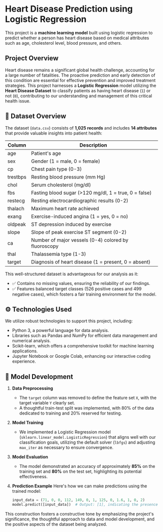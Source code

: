 # Heart Disease Prediction using Logistic Regression

This project is a **machine learning model** built using logistic regression to predict whether a person has heart disease based on medical attributes such as age, cholesterol level, blood pressure, and others.

## Project Overview
Heart disease remains a significant global health challenge, accounting for a large number of fatalities. The proactive prediction and early detection of this condition are essential for effective prevention and improved treatment strategies. This project harnesses a **Logistic Regression** model utilizing the **Heart Disease Dataset** to classify patients as having heart disease (`1`) or not (`0`), contributing to our understanding and management of this critical health issue.

## 📂 Dataset Overview
The dataset (`data.csv`) consists of **1,025 records** and includes **14 attributes** that provide valuable insights into patient health:

| Column      | Description |
|-------------|-------------|
| age         | Patient's age |
| sex         | Gender (1 = male, 0 = female) |
| cp          | Chest pain type (0-3) |
| trestbps    | Resting blood pressure (mm Hg) |
| chol        | Serum cholesterol (mg/dl) |
| fbs         | Fasting blood sugar (>120 mg/dl, 1 = true, 0 = false) |
| restecg     | Resting electrocardiographic results (0-2) |
| thalach     | Maximum heart rate achieved |
| exang       | Exercise-induced angina (1 = yes, 0 = no) |
| oldpeak     | ST depression induced by exercise |
| slope       | Slope of peak exercise ST segment (0-2) |
| ca          | Number of major vessels (0-4) colored by fluoroscopy |
| thal        | Thalassemia type (1-3) |
| target      | Diagnosis of heart disease (1 = present, 0 = absent) |

This well-structured dataset is advantageous for our analysis as it:
- ✅ Contains no missing values, ensuring the reliability of our findings.
- ✅ Features balanced target classes (526 positive cases and 499 negative cases), which fosters a fair training environment for the model.

## ⚙️ Technologies Used
We utilize robust technologies to support this project, including:
- Python 3, a powerful language for data analysis.
- Libraries such as Pandas and NumPy for efficient data management and numerical analysis.
- Scikit-learn, which offers a comprehensive toolkit for machine learning applications.
- Jupyter Notebook or Google Colab, enhancing our interactive coding experience.

## 🧠 Model Development
1. **Data Preprocessing**
   - The `target` column was removed to define the feature set `X`, with the target variable `Y` clearly set.
   - A thoughtful train-test split was implemented, with 80% of the data dedicated to training and 20% reserved for testing.

2. **Model Training**
   - We implemented a Logistic Regression model (`sklearn.linear_model.LogisticRegression`) that aligns well with our classification goals, utilizing the default solver (`lbfgs`) and adjusting `max_iter` as necessary to ensure convergence.

3. **Model Evaluation**
   - The model demonstrated an accuracy of approximately **85%** on the training set and **80%** on the test set, highlighting its potential effectiveness.

4. **Prediction Example**
   Here's how we can make predictions using the trained model:
   ```python
   input_data = (71, 0, 0, 112, 149, 0, 1, 125, 0, 1.6, 1, 0, 2)
   model.predict([input_data])  # Output: [1], indicating the presence of heart disease.
   ``` 

This construction fosters a constructive tone by emphasizing the project's significance, the thoughtful approach to data and model development, and the positive aspects of the dataset being analyzed.
 
